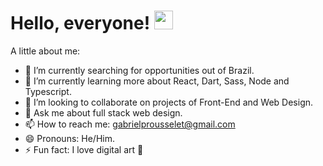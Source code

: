 # Hello, everyone! <img src="https://raw.githubusercontent.com/MartinHeinz/MartinHeinz/master/wave.gif" width="30px">

A little about me:

- 🔭 I’m currently searching for opportunities out of Brazil.
- 🌱 I’m currently learning more about React, Dart, Sass, Node and Typescript.
- 👯 I’m looking to collaborate on projects of Front-End and Web Design.
- 💬 Ask me about full stack web design.
- 📫 How to reach me: gabrielprousselet@gmail.com
- 😄 Pronouns: He/Him.
- ⚡ Fun fact: I love digital art 🎨
